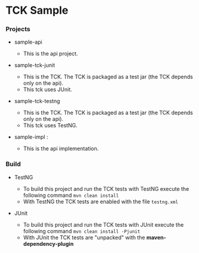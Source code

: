 TCK Sample
==========

### Projects

* sample-api

    * This is the api project.

* sample-tck-junit

    * This is the TCK. The TCK is packaged as a test jar (the TCK depends only on the api).
    * This tck uses JUnit.

* sample-tck-testng

    * This is the TCK. The TCK is packaged as a test jar (the TCK depends only on the api).
    * This tck uses TestNG.

* sample-impl :

    * This is the api implementation.

### Build

* TestNG
	* To build this project and run the TCK tests with TestNG execute the following command `mvn clean install`
    * With TestNG the TCK tests are enabled with the file `testng.xml`

* JUnit
	* To build this project and run the TCK tests with JUnit execute the following command `mvn clean install -Pjunit`
    * With JUnit the TCK tests are "unpacked" with the **maven-dependency-plugin**